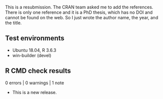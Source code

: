 This is a resubmission. The CRAN team asked me to add the references. There is 
only one reference and it is a PhD thesis, which has no DOI and cannot be found 
on the web. So I just wrote the author name, the year, and the title.


## Test environments

* Ubuntu 18.04, R 3.6.3
* win-builder (devel)

## R CMD check results

0 errors | 0 warnings | 1 note

* This is a new release.
